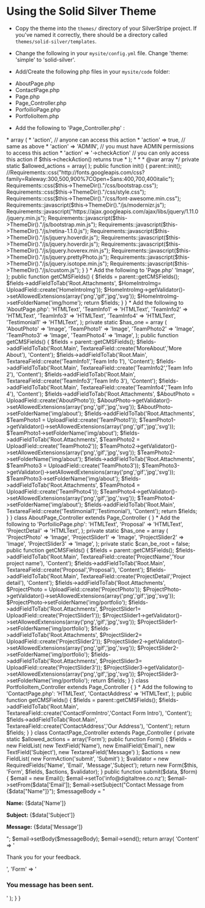 # Using the Solid Silver Theme

 * Copy the theme into the `themes/` directory of your SilverStripe project.  If you've named it correctly, there should be a directory called `themes/solid-silver/templates`.
 
 * Change the following in your `mysite/config.yml` file.  Change 'theme: 'simple' to 'solid-silver'.
 
 * Add/Create the following  php files in your `mysite/code` folder: 
 
 - AboutPage.php
 - ContactPage.php
 - Page.php
 - Page_Controller.php
 - PorfoilioPage.php
 - PortfolioItem.php
 


* Add the following to 'Page_Controller.php' : 

<?php

class Page_Controller extends ContentController
{
    /**
     * An array of actions that can be accessed via a request. Each array element should be an action name, and the
     * permissions or conditions required to allow the user to access it.
     *
     * <code>
     * array (
     *     'action', // anyone can access this action
     *     'action' => true, // same as above
     *     'action' => 'ADMIN', // you must have ADMIN permissions to access this action
     *     'action' => '->checkAction' // you can only access this action if $this->checkAction() returns true
     * );
     * </code>
     *
     * @var array
     */
    private static $allowed_actions = array(
    );


    
 public function init() {   
  parent::init();
  //Requirements::css("http://fonts.googleapis.com/css?family=Raleway:300,500,900%7COpen+Sans:400,700,400italic");
  Requirements::css($this->ThemeDir()."/css/bootstrap.css");
  Requirements::css($this->ThemeDir()."/css/style.css");
  Requirements::css($this->ThemeDir()."/css/font-awesome.min.css");
  Requirements::javascript($this->ThemeDir()."/js/modernizr.js");
  Requirements::javascript("https://ajax.googleapis.com/ajax/libs/jquery/1.11.0/jquery.min.js");
  Requirements::javascript($this->ThemeDir()."/js/bootstrap.min.js");
  Requirements::javascript($this->ThemeDir()."/js/retina-1.1.0.js");
  Requirements::javascript($this->ThemeDir()."/js/jquery.hoverdir.js");
  Requirements::javascript($this->ThemeDir()."/js/jquery.hoverdir.js");
  Requirements::javascript($this->ThemeDir()."/js/jquery.hoverex.min.js");
  Requirements::javascript($this->ThemeDir()."/js/jquery.prettyPhoto.js");
  Requirements::javascript($this->ThemeDir()."/js/jquery.isotope.min.js");
  Requirements::javascript($this->ThemeDir()."/js/custom.js");   
}
   
    
}


* Add the following to 'Page.php'


<?php

class Page extends SiteTree
{
    
    private static $db = array(
       
    );

    private static $has_one = array(
    'HomeIntroImg' => 'Image',
    );
    
 
    
public function getCMSFields() {
    
$fields = parent::getCMSFields();
   
    
    $fields->addFieldToTab('Root.Attachments', $HomeIntroImg= UploadField::create('HomeIntroImg'));
    $HomeIntroImg->getValidator()->setAllowedExtensions(array('png','gif','jpg','svg'));
    $HomeIntroImg->setFolderName('img/home');
    

    
return $fields;
    
}    
    
    
}



* Add the following to 'AboutPage.php':

<?php
    
class AboutPage extends Page {
    
private static $db = array(
  'MoreAbout' => 'HTMLText',
  'TeamInfo1' => 'HTMLText',
  'TeamInfo2' => 'HTMLText',
  'TeamInfo3' => 'HTMLText',
  'TeamInfo4' => 'HTMLText',
  'Testimonial1' => 'HTMLText',     
);
    
private static $has_one = array (
    'AboutPhoto' => 'Image',
    'TeamPhoto1' => 'Image',
    'TeamPhoto2' => 'Image',
    'TeamPhoto3' => 'Image',   
    'TeamPhoto4' => 'Image',    
);     
    
public function getCMSFields() {
    
$fields = parent::getCMSFields();
    
    $fields->addFieldToTab('Root.Main', TextareaField::create('MoreAbout','More About'), 'Content'); 
    $fields->addFieldToTab('Root.Main', TextareaField::create('TeamInfo1','Team Info 1'), 'Content'); 
    $fields->addFieldToTab('Root.Main', TextareaField::create('TeamInfo2','Team Info 2'), 'Content'); 
    $fields->addFieldToTab('Root.Main', TextareaField::create('TeamInfo3','Team Info 3'), 'Content'); 
    $fields->addFieldToTab('Root.Main', TextareaField::create('TeamInfo4','Team Info 4'), 'Content');       
    
    $fields->addFieldToTab('Root.Attachments', $AboutPhoto = UploadField::create('AboutPhoto'));
    $AboutPhoto->getValidator()->setAllowedExtensions(array('png','gif','jpg','svg'));
    $AboutPhoto->setFolderName('img/about');
    
    $fields->addFieldToTab('Root.Attachments', $TeamPhoto1 = UploadField::create('TeamPhoto1'));
    $TeamPhoto1->getValidator()->setAllowedExtensions(array('png','gif','jpg','svg'));
    $TeamPhoto1->setFolderName('img/about');
    
    $fields->addFieldToTab('Root.Attachments', $TeamPhoto2 = UploadField::create('TeamPhoto2'));
    $TeamPhoto2->getValidator()->setAllowedExtensions(array('png','gif','jpg','svg'));
    $TeamPhoto2->setFolderName('img/about');    
    
    $fields->addFieldToTab('Root.Attachments', $TeamPhoto3 = UploadField::create('TeamPhoto3'));
    $TeamPhoto3->getValidator()->setAllowedExtensions(array('png','gif','jpg','svg'));
    $TeamPhoto3->setFolderName('img/about'); 
    
    $fields->addFieldToTab('Root.Attachments', $TeamPhoto4 = UploadField::create('TeamPhoto4'));
    $TeamPhoto4->getValidator()->setAllowedExtensions(array('png','gif','jpg','svg'));
    $TeamPhoto4->setFolderName('img/about');       
    
    $fields->addFieldToTab('Root.Main', TextareaField::create('Testimonial1','Testimonial'), 'Content');   
    
    
return $fields;
    
}  
    
}

class AboutPage_Controller extends Page_Controller {

}



* Add the following to 'PorfoilioPage.php':

<?php
    
class PortfolioPage extends Page {

    private static $allowed_children = array ('PortfolioItem');
    //private static $can_be_root = false;
    
}

class PortfolioPage_Controller extends Page_Controller {

}



* Add the following to 'PortfolioItem.php':

<?php
    
class PortfolioItem extends Page {

private static $db = array(
  'ProjectName' => 'HTMLText',
  'Proposal' => 'HTMLText',
  'ProjectDetail' => 'HTMLText',    

); 

private static $has_one = array (
    'ProjectPhoto' => 'Image',
    'ProjectSlider1' => 'Image',
    'ProjectSlider2' => 'Image',
    'ProjectSlider3' => 'Image',
);  
        
private static $can_be_root = false;
   
public function getCMSFields() {
$fields = parent::getCMSFields();
    
    $fields->addFieldToTab('Root.Main', TextareaField::create('ProjectName','Your project name'), 'Content'); 
    $fields->addFieldToTab('Root.Main', TextareaField::create('Proposal','Proposal'), 'Content');
    $fields->addFieldToTab('Root.Main', TextareaField::create('ProjectDetail','Project detail'), 'Content');
    
    $fields->addFieldToTab('Root.Attachments', $ProjectPhoto = UploadField::create('ProjectPhoto'));
    $ProjectPhoto->getValidator()->setAllowedExtensions(array('png','gif','jpg','svg'));
    $ProjectPhoto->setFolderName('img/portfolio');
    
    $fields->addFieldToTab('Root.Attachments', $ProjectSlider1= UploadField::create('ProjectSlider1'));
    $ProjectSlider1->getValidator()->setAllowedExtensions(array('png','gif','jpg','svg'));
    $ProjectSlider1->setFolderName('img/portfolio'); 
    
    $fields->addFieldToTab('Root.Attachments', $ProjectSlider2= UploadField::create('ProjectSlider2'));
    $ProjectSlider2->getValidator()->setAllowedExtensions(array('png','gif','jpg','svg'));
    $ProjectSlider2->setFolderName('img/portfolio'); 
    
    $fields->addFieldToTab('Root.Attachments', $ProjectSlider3= UploadField::create('ProjectSlider3'));
    $ProjectSlider3->getValidator()->setAllowedExtensions(array('png','gif','jpg','svg'));
    $ProjectSlider3->setFolderName('img/portfolio'); 
    
return $fields;
}  
    
    
    
}

class PortfolioItem_Controller extends Page_Controller {

}



* Add the following to 'ContactPage.php':

<?php
    
class ContactPage extends Page {
    
private static $db = array(
  'ContactFormIntro' => 'HTMLText',    
  'ContactAddress' => 'HTMLText',  
);   
    
    
public function getCMSFields() {
    
    $fields = parent::getCMSFields();
    $fields->addFieldToTab('Root.Main', TextareaField::create('ContactFormIntro','Contact Form Intro'), 'Content'); 
    $fields->addFieldToTab('Root.Main', TextareaField::create('ContactAddress','Our Address'), 'Content'); 


return $fields;
    
}  
    
}



class ContactPage_Controller extends Page_Controller {
    
    private static $allowed_actions = array('Form');
    public function Form() { 
        
        
        
        $fields = new FieldList( 
            new TextField('Name'), 
            new EmailField('Email'), 
            new TextField('Subject'), 
            new TextareaField('Message')
        ); 
        $actions = new FieldList( 
            new FormAction('submit', 'Submit') 
        ); 
     $validator = new RequiredFields('Name', 'Email', 'Message','Subject');
    return new Form($this, 'Form', $fields, $actions, $validator); 
    }
    
    public function submit($data, $form) { 
        $email = new Email(); 

        $email->setTo('info@digitaltree.co.nz'); 
        $email->setFrom($data['Email']); 
        $email->setSubject("Contact Message from {$data["Name"]}"); 

        $messageBody = " 
            <p><strong>Name:</strong> {$data['Name']}</p> 
            <p><strong>Subject:</strong> {$data['Subject']}</p> 
            <p><strong>Message:</strong> {$data['Message']}</p> 
        "; 
        $email->setBody($messageBody); 
        $email->send(); 
        return array(
            'Content' => '<p>Thank you for your feedback.</p>',
            'Form' => '<h3>You message has been sent.</h3>'
        );
    }
    
}

